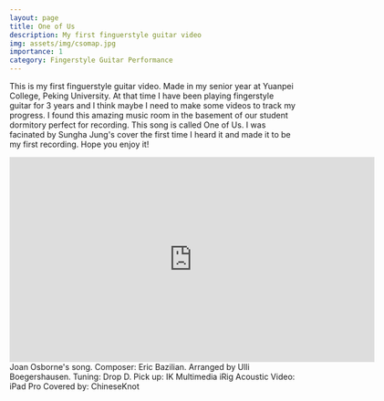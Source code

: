 ```yaml
---
layout: page
title: One of Us
description: My first finguerstyle guitar video
img: assets/img/csomap.jpg
importance: 1
category: Fingerstyle Guitar Performance
---
```


This is my first finguerstyle guitar video. Made in my senior year at Yuanpei College, Peking University. At that time I have been playing fingerstyle guitar for 3 years and I think maybe I need to make some videos to track my progress. I found this amazing music room in the basement of our student dormitory perfect for recording. This song is called One of Us. I was facinated by Sungha Jung's cover the first time I heard it and made it to be my first recording. Hope you enjoy it! 

<iframe width="640" height="360" src="https://www.youtube.com/embed/JUPqAbiBCMo" title="YouTube video player" frameborder="0" allow="accelerometer; autoplay; clipboard-write; encrypted-media; gyroscope; picture-in-picture" allowfullscreen></iframe>
Joan Osborne's song. 
Composer: Eric Bazilian. 
Arranged by Ulli Boegershausen. 
Tuning: Drop D.
Pick up: IK Multimedia iRig Acoustic
Video: iPad Pro
Covered by: ChineseKnot


